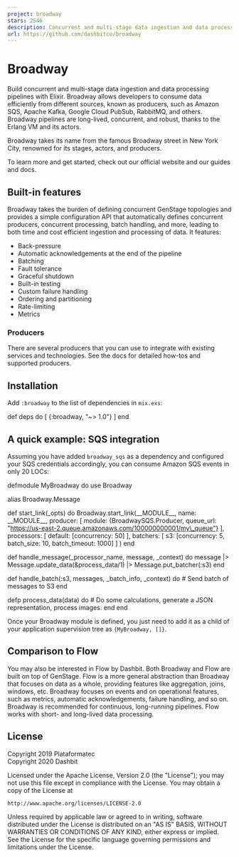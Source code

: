 ```yaml
---
project: broadway
stars: 2546
description: Concurrent and multi-stage data ingestion and data processing with Elixir
url: https://github.com/dashbitco/broadway
---
```


Broadway
========

Build concurrent and multi-stage data ingestion and data processing pipelines with Elixir. Broadway allows developers to consume data efficiently from different sources, known as producers, such as Amazon SQS, Apache Kafka, Google Cloud PubSub, RabbitMQ, and others. Broadway pipelines are long-lived, concurrent, and robust, thanks to the Erlang VM and its actors.

Broadway takes its name from the famous Broadway street in New York City, renowned for its stages, actors, and producers.

To learn more and get started, check out our official website and our guides and docs.

Built-in features
-----------------

Broadway takes the burden of defining concurrent GenStage topologies and provides a simple configuration API that automatically defines concurrent producers, concurrent processing, batch handling, and more, leading to both time and cost efficient ingestion and processing of data. It features:

-   Back-pressure
-   Automatic acknowledgements at the end of the pipeline
-   Batching
-   Fault tolerance
-   Graceful shutdown
-   Built-in testing
-   Custom failure handling
-   Ordering and partitioning
-   Rate-limiting
-   Metrics

### Producers

There are several producers that you can use to integrate with existing services and technologies. See the docs for detailed how-tos and supported producers.

Installation
------------

Add `:broadway` to the list of dependencies in `mix.exs`:

def deps do
  \[
    {:broadway, "~> 1.0"}
  \]
end

A quick example: SQS integration
--------------------------------

Assuming you have added `broadway_sqs` as a dependency and configured your SQS credentials accordingly, you can consume Amazon SQS events in only 20 LOCs:

defmodule MyBroadway do
  use Broadway

  alias Broadway.Message

  def start\_link(\_opts) do
    Broadway.start\_link(\_\_MODULE\_\_,
      name: \_\_MODULE\_\_,
      producer: \[
        module: {BroadwaySQS.Producer, queue\_url: "https://us-east-2.queue.amazonaws.com/100000000001/my\_queue"}
      \],
      processors: \[
        default: \[concurrency: 50\]
      \],
      batchers: \[
        s3: \[concurrency: 5, batch\_size: 10, batch\_timeout: 1000\]
      \]
    )
  end

  def handle\_message(\_processor\_name, message, \_context) do
    message
    |> Message.update\_data(&process\_data/1)
    |> Message.put\_batcher(:s3)
  end

  def handle\_batch(:s3, messages, \_batch\_info, \_context) do
    \# Send batch of messages to S3
  end

  defp process\_data(data) do
    \# Do some calculations, generate a JSON representation, process images.
  end
end

Once your Broadway module is defined, you just need to add it as a child of your application supervision tree as `{MyBroadway, []}`.

Comparison to Flow
------------------

You may also be interested in Flow by Dashbit. Both Broadway and Flow are built on top of GenStage. Flow is a more general abstraction than Broadway that focuses on data as a whole, providing features like aggregation, joins, windows, etc. Broadway focuses on events and on operational features, such as metrics, automatic acknowledgements, failure handling, and so on. Broadway is recommended for continuous, long-running pipelines. Flow works with short- and long-lived data processing.

License
-------

Copyright 2019 Plataformatec  
Copyright 2020 Dashbit

Licensed under the Apache License, Version 2.0 (the "License"); you may not use this file except in compliance with the License. You may obtain a copy of the License at

```
http://www.apache.org/licenses/LICENSE-2.0
```

Unless required by applicable law or agreed to in writing, software distributed under the License is distributed on an "AS IS" BASIS, WITHOUT WARRANTIES OR CONDITIONS OF ANY KIND, either express or implied. See the License for the specific language governing permissions and limitations under the License.
